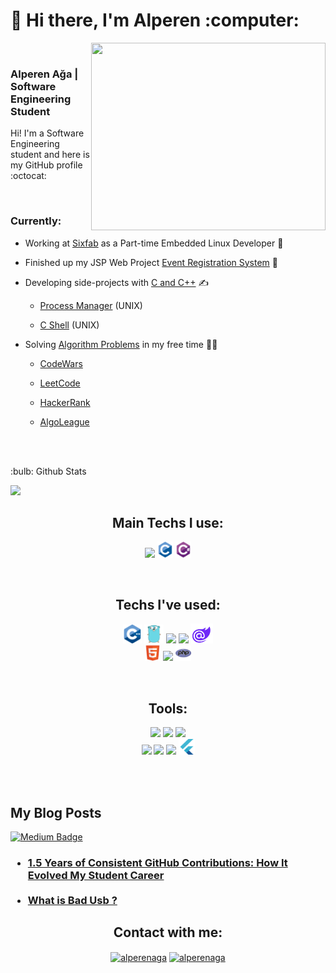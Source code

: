 <h1 align="left">👋 Hi there, I'm Alperen :computer:</h1>

<img src="https://media.giphy.com/media/iIqmM5tTjmpOB9mpbn/giphy.gif?cid=790b761110123f073736663fcd84311e0805e0295912e063&rid=giphy.gif&ct=g" align="right" width="375" height="300">

<br>

<h3 align="Left"> Alperen Ağa | Software Engineering Student</h3>

Hi! I'm a Software Engineering student and here is my GitHub profile :octocat:

<br>

<h3> Currently: </h3>

  - Working at [Sixfab](https://github.com/sixfab) as a Part-time Embedded Linux Developer 💼

  - Finished up my JSP Web Project [Event Registration System](https://github.com/Alperencode/Event-Registration-System) 🎫

  - Developing side-projects with [C and C++](https://github.com/Alperencode/C-and-CPP) ✍

    - [Process Manager](https://github.com/Alperencode/Process-Manager) (UNIX)
  
    - [C Shell](https://github.com/Alperencode/C-Shell) (UNIX)
  

  - Solving [Algorithm Problems](https://github.com/Alperencode/Algorithm-Solutions) in my free time 👨‍💻
  
    - [CodeWars](https://www.codewars.com/users/Alperencode)
  
    - [LeetCode](https://leetcode.com/alperencode)
  
    - [HackerRank](https://www.hackerrank.com/alperencode?hr_r=1)
  
    - [AlgoLeague](https://algoleague.com/profile/alperencode/overview)
  
  
<br><br>

<p align="left">:bulb: Github Stats</p>
<img src="https://github-readme-stats.vercel.app/api?username=alperencode&theme=gruvbox&show_icons=true">

<br>

<h2 align="center">Main Techs I use:</h2>

<p align="center">
<code><img width="10%" src="https://www.vectorlogo.zone/logos/python/python-ar21.svg"></code>
<code><img width="5%" src="https://raw.githubusercontent.com/devicons/devicon/master/icons/c/c-original.svg"></code>
<code><img width="5%" src="https://raw.githubusercontent.com/devicons/devicon/master/icons/csharp/csharp-original.svg"></code>
</p>

<br>

<h2 align="center">Techs I've used:</h2>

<p align="center">
<code><img width="6%" src="https://raw.githubusercontent.com/devicons/devicon/master/icons/cplusplus/cplusplus-original.svg"></code>
<code><img width="6%" src="https://raw.githubusercontent.com/devicons/devicon/master/icons/go/go-original.svg"></code>
<code><img width="10%" src="https://www.vectorlogo.zone/logos/arduino/arduino-ar21.svg"></code>
<code><img width="13%" src="https://www.vectorlogo.zone/logos/dartlang/dartlang-ar21.svg"></code>
<code><img width="7%" src="img/blazor.svg"></code> <br>
<code><img width="5%" src="https://raw.githubusercontent.com/devicons/devicon/master/icons/html5/html5-original.svg"></code>
<code><img width="5%" src="https://www.vectorlogo.zone/logos/w3_css/w3_css-icon.svg"></code>
<code><img width="5%" src="https://raw.githubusercontent.com/devicons/devicon/master/icons/php/php-original.svg"></code>
</p>

<br>

<h2 align="center">Tools:</h3>
<p align="center">
<code><img width="5%" src="https://www.vectorlogo.zone/logos/linux/linux-icon.svg"></code>
<code><img width="4%" src="https://www.vectorlogo.zone/logos/vim/vim-icon.svg"></code>
<code><img width="10%" src="https://www.vectorlogo.zone/logos/visualstudio_code/visualstudio_code-ar21.svg"></code>
<br>
<code><img width="10%" src="https://www.vectorlogo.zone/logos/git-scm/git-scm-ar21.svg"></code>
<code><img width="10%" src="https://www.vectorlogo.zone/logos/raspberrypi/raspberrypi-ar21.svg"></code>
<code><img width="10%" src="https://www.vectorlogo.zone/logos/unity3d/unity3d-ar21.svg"></code>
<code><img width="5%" src="https://raw.githubusercontent.com/devicons/devicon/master/icons/flutter/flutter-original.svg"></code>

</p>

<br><br>

<h2> My Blog Posts </h2>

[![Medium Badge](https://img.shields.io/badge/AlperenAğa-Medium-green?style=for-the-badge&logo=medium)](https://medium.com/@Alperenaga)

<h3>
  <ul>
    <li> <a href="https://medium.com/@alperenaga/1-5-years-of-consistent-github-contributions-how-it-evolved-my-student-career-390b9b15ebb1" target="blank">1.5 Years of Consistent GitHub Contributions: How It Evolved My Student Career</a> </li><br>
    <li> <a href="https://medium.com/@alperenaga/bad-usb-5a0cd2790e09" target="blank">What is Bad Usb ?</a> </li>
  </ul>
</h3>


<h2 align="center">Contact with me:</h2>

<p align=center>
  <a href="mailto:alperencode@gmail.com?body=Hi%20Alperen%2C%0D%0A%0D%0A" target="blank"><img align="center" src="https://www.vectorlogo.zone/logos/gmail/gmail-ar21.svg" alt="alperenaga" width="10%" /></a>
  <a href="https://www.linkedin.com/in/alperenaga/" target="blank"><img align="center" src="https://www.vectorlogo.zone/logos/linkedin/linkedin-ar21.svg" alt="alperenaga" width="10%" /></a>
</p>
